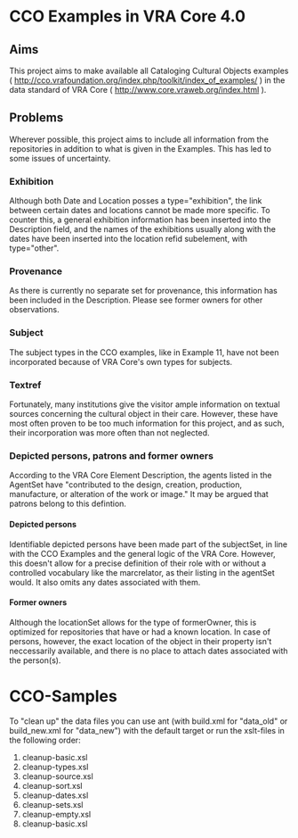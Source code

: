 # CCO Examples in VRA Core 4.0

## Aims

This project aims to make available all Cataloging Cultural Objects examples ( http://cco.vrafoundation.org/index.php/toolkit/index_of_examples/ ) in the data standard of VRA Core ( http://www.core.vraweb.org/index.html ).

## Problems

Wherever possible, this project aims to include all information from the repositories in addition to what is given in the Examples. This has led to some issues of uncertainty.

### Exhibition

Although both Date and Location posses a type="exhibition", the link between certain dates and locations cannot be made more specific. To counter this, a general exhibition information has been inserted into the Description field, and the names of the exhibitions usually along with the dates have been inserted into the location refid subelement, with type="other".

### Provenance

As there is currently no separate set for provenance, this information has been included in the Description. Please see former owners for other observations.

### Subject

The subject types in the CCO examples, like in Example 11, have not been incorporated because of VRA Core's own types for subjects. 

### Textref

Fortunately, many institutions give the visitor ample information on textual sources concerning the cultural object in their care. However, these have most often proven to be too much information for this project, and as such, their incorporation was more often than not neglected.

### Depicted persons, patrons and former owners

According to the VRA Core Element Description, the agents listed in the AgentSet have "contributed to the design, creation, production, manufacture, or alteration of the work or image." It may be argued that patrons belong to this defintion.

#### Depicted persons

Identifiable depicted persons have been made part of the subjectSet, in line with the CCO Examples and the general logic of the VRA Core. However, this doesn't allow for a precise definition of their role with or without a controlled vocabulary like the marcrelator, as their listing in the agentSet would. It also omits any dates associated with them.

#### Former owners

Although the locationSet allows for the type of formerOwner, this is optimized for repositories that have or had a known location. In case of persons, however, the exact location of the object in their property isn't neccessarily available, and there is no place to attach dates associated with the person(s).

# CCO-Samples

To "clean up" the data files you can use ant (with build.xml for "data_old" or build_new.xml for "data_new") with the default target or run the xslt-files in the following order:

1. cleanup-basic.xsl
1. cleanup-types.xsl
1. cleanup-source.xsl
1. cleanup-sort.xsl
1. cleanup-dates.xsl
1. cleanup-sets.xsl
1. cleanup-empty.xsl
1. cleanup-basic.xsl

